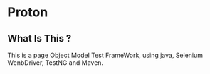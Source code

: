 # Proton
## What Is This ?
This is a page Object Model Test FrameWork, using java, Selenium WenbDriver, TestNG and Maven.

